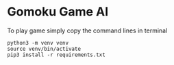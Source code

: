 # Gomoku Game AI
To play game simply copy the command lines in terminal

```
python3 -m venv venv
source venv/bin/activate
pip3 install -r requirements.txt
```


